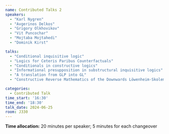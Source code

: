 ```yaml
---
name: Contributed Talks 2
speakers: 
  - "Karl Nygren"
  - "Avgerinos Delkos"
  - "Grigory Olkhovikov"
  - "Vit Puncochar"
  - "Mojtaba Mojtahedi"
  - "Dominik Kirst"

talks: 
  - "Conditional inquisitive logic"
  - "Logics for Ceteris Paribus Counterfactuals"
  - "Conditionals in constructive logics"
  - "Informational presupposition in substructural inquisitive logics"
  - "A translation from GLP into GL"
  - "Constructive Reverse Mathematics of the Downwards Löwenheim-Skolem Theorem"

categories:
  - Contributed Talk
time_start: '16:30'
time_end: '18:30'
talk_date: 2024-06-25
room: J330
---
```

**Time allocation:** 20 minutes per speaker; 5 minutes for each changeover
